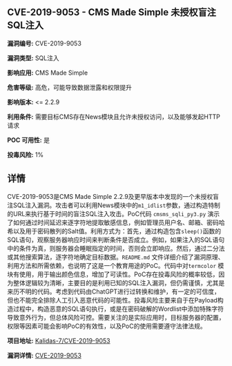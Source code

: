 ## CVE-2019-9053 - CMS Made Simple 未授权盲注SQL注入

**漏洞编号:** CVE-2019-9053

**漏洞类型:** SQL注入

**影响应用:** CMS Made Simple

**危害等级:** 高危，可能导致数据泄露和权限提升

**影响版本:** <= 2.2.9

**利用条件:** 需要目标CMS存在News模块且允许未授权访问，以及能够发起HTTP请求

**POC 可用性:** 是

**投毒风险:** 1%

## 详情

CVE-2019-9053是CMS Made Simple 2.2.9及更早版本中发现的一个未授权盲注SQL注入漏洞。攻击者可以利用News模块中的`m1_idlist`参数，通过构造特制的URL来执行基于时间的盲注SQL注入攻击。PoC代码 `cmsms_sqli_py3.py` 演示了如何通过时间延迟来逐字符地提取敏感信息，例如管理员用户名、邮箱、密码哈希以及用于密码散列的Salt值。利用方式为：首先，通过构造包含`sleep()`函数的SQL语句，观察服务器响应时间来判断条件是否成立。例如，如果注入的SQL语句中的条件为真，则服务器会睡眠指定的时间，否则会立即响应。然后，通过二分法或其他搜索算法，逐字符地确定目标数据。`README.md` 文件详细介绍了漏洞原理、利用方法和所需依赖，也说明了这是一个教育用途的PoC。代码中对`termcolor` 模块有使用，用于输出颜色信息，增加了可读性。PoC存在投毒风险的概率较低，因为整体逻辑较为清晰，主要目的是利用已知的SQL注入漏洞，但仍需谨慎，尤其是来历不明的代码。考虑到代码由ChatGPT进行过转换和维护，有一定的可信度，但也不能完全排除人工引入恶意代码的可能性。投毒风险主要来自于在Payload构造过程中，构造恶意的SQL语句执行，或是在密码破解的Wordlist中添加特殊字符导致意外行为，但总体风险可控。需要关注的是实际应用时，目标服务器的配置，权限等因素可能会影响PoC的有效性，以及PoC的使用需要遵守法律法规。

**项目地址:** [Kalidas-7/CVE-2019-9053](https://github.com/Kalidas-7/CVE-2019-9053)

**漏洞详情:** [CVE-2019-9053](https://nvd.nist.gov/vuln/detail/CVE-2019-9053)